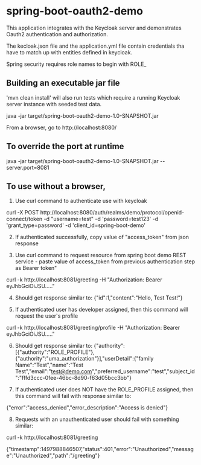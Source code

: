 # spring-boot-oauth2-demo

This application integrates with the Keycloak server and demonstrates Oauth2 authentication and authorization.

The kecloak.json file and the application.yml file contain credentials tha have to match up with entities defined in keycloak.

Spring security requires role names to begin with ROLE_

## Building an executable jar file

'mvn clean install' will also run tests which require a running Keycloak server instance with seeded test data.

java -jar target/spring-boot-oauth2-demo-1.0-SNAPSHOT.jar 

From a browser, go to http://localhost:8080/

## To override the port at runtime

java -jar target/spring-boot-oauth2-demo-1.0-SNAPSHOT.jar --server.port=8081

## To use without a browser,

1. Use curl command to authenticate use with keycloak

curl -X POST http://localhost:8080/auth/realms/demo/protocol/openid-connect/token -d "username=test" -d 'password=test123' -d 'grant_type=password' -d 'client_id=spring-boot-demo'

2. If authenticated successfully, copy value of "access_token" from json response

3. Use curl command to request resource from spring boot demo REST service - paste value of access_token from previous
   authentication step as Bearer token"

curl -k http://localhost:8081/greeting -H "Authorization: Bearer eyJhbGciOiJSU....."

4. Should get response similar to: {"id":1,"content":"Hello, Test Test!"}

5. If authenticated user has developer assigned, then this command will request the user's profile

curl -k http://localhost:8081/greeting/profile -H "Authorization: Bearer eyJhbGciOiJSU....."

6. Should get response similar to: {"authority":[{"authority":"ROLE_PROFILE"},{"authority":"uma_authorization"}],"userDetail":{"family Name":"Test","name":"Test Test","email":"test@demo.com","preferred_username":"test","subject_id":"fffd3ccc-0fee-46bc-8d90-f63d05bcc3bb"}

7. If authenticated user does NOT have the ROLE_PROFILE assigned, then this command will fail with response similar to: 
   
{"error":"access_denied","error_description":"Access is denied"}

8. Requests with an unauthenticated user should fail with something similar:

curl -k http://localhost:8081/greeting

{"timestamp":1497988846507,"status":401,"error":"Unauthorized","message":"Unauthorized","path":"/greeting"}




   
   





